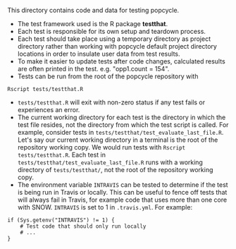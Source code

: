 This directory contains code and data for testing popcycle.

* The test framework used is the R package **testthat**.
* Each test is responsible for its own setup and teardown process.
* Each test should take place using a temporary directory as project directory
rather than working with popcycle default project directory locations in
order to insulate user data from test results.
* To make it easier to update tests after code changes, calculated results
are often printed in the test.  e.g. "opp1.count = 154".
* Tests can be run from the root of the popcycle repository with

```
Rscript tests/testthat.R
```

* `tests/testthat.R` will exit with non-zero status if any test fails or
experiences an error.
* The current working directory for each test is the directory in which the test file resides, not the directory from which the test script is called.  For example, consider tests in `tests/testthat/test_evaluate_last_file.R`.  Let's say our current working directory in a terminal is the root of the repository working copy.  We would run tests with `Rscript tests/testthat.R`.  Each test in `tests/testthat/test_evaluate_last_file.R` runs with a working directory of `tests/testthat/`, not the root of the repository working copy.
* The environment variable `INTRAVIS` can be tested to determine if the test is being run in Travis or locally.  This can be useful to fence off tests that will always fail in Travis, for example code that uses more than one core with SNOW.  `INTRAVIS` is set to 1 in `.travis.yml`. For example:

```
if (Sys.getenv("INTRAVIS") != 1) {
	# Test code that should only run locally
	# ...
}
```
